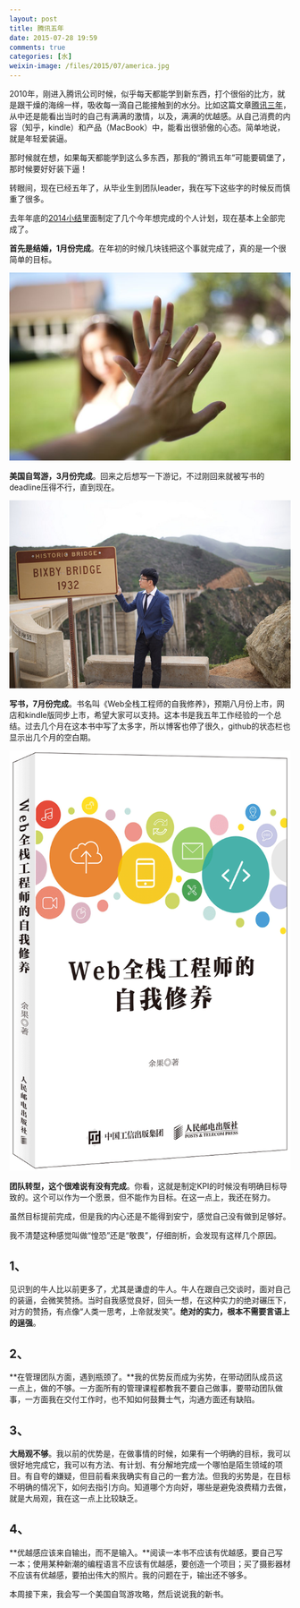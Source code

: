 ```yaml
---
layout: post
title: 腾讯五年
date: 2015-07-28 19:59
comments: true
categories: [水]
weixin-image: /files/2015/07/america.jpg
---
```


​2010年，刚进入腾讯公司时候，似乎每天都能学到新东西，打个很俗的比方，就是跟干燥的海绵一样，吸收每一滴自己能接触到的水分。比如这篇文章[腾讯三年](/weblog/tencent-3-years/)，从中还是能看出当时的自己有满满的激情，以及，满满的优越感。从自己消费的内容（知乎，kindle）和产品（MacBook）中，能看出很骄傲的心态。简单地说，就是年轻爱装逼。

<!--more-->

那时候就在想，如果每天都能学到这么多东西，那我的“腾讯五年”可能要碉堡了，那时候要好好装下逼！

转眼间，现在已经五年了，从毕业生到团队leader，我在写下这些字的时候反而慎重了很多。

去年年底的[2014小结](/weblog/year-2014/)里面制定了几个今年想完成的个人计划，现在基本上全部完成了。

**首先是结婚，1月份完成**。在年初的时候几块钱把这个事就完成了，真的是一个很简单的目标。

![已婚！](/files/2015/07/married.jpg "已婚，叔叔不约！")

**美国自驾游，3月份完成**。回来之后想写一下游记，不过刚回来就被写书的deadline压得不行，直到现在。

![美国自驾游](/files/2015/07/america.jpg "美国自驾游")

**写书，7月份完成**。书名叫《Web全栈工程师的自我修养》，预期八月份上市，网店和kindle版同步上市，希望大家可以支持。这本书是我五年工作经验的一个总结。过去几个月在这本书中写了太多字，所以博客也停了很久，github的状态栏也显示出几个月的空白期。

![Web全栈工程师的自我修养，草稿](/files/2015/07/book.png "Web全栈工程师的自我修养，草稿")

**团队转型，这个很难说有没有完成**。你看，这就是制定KPI的时候没有明确目标导致的。这个可以作为一个愿景，但不能作为目标。在这一点上，我还在努力。

虽然目标提前完成，但是我的内心还是不能得到安宁，感觉自己没有做到足够好。

我不清楚这种感觉叫做“惶恐”还是“敬畏”，仔细剖析，会发现有这样几个原因。

1、
---

见识到的牛人比以前更多了，尤其是谦虚的牛人。牛人在跟自己交谈时，面对自己的装逼，会微笑赞扬。当时自我感觉良好，回头一想，在这种实力的绝对碾压下，对方的赞扬，有点像“人类一思考，上帝就发笑”。**绝对的实力，根本不需要言语上的逞强**。

2、
---

**在管理团队方面，遇到瓶颈了。**我的优势反而成为劣势，在带动团队成员这一点上，做的不够。一方面所有的管理课程都教我不要自己做事，要带动团队做事，一方面我在交付工作时，也不知如何鼓舞士气，沟通方面还有缺陷。

3、
---

**大局观不够**。我以前的优势是，在做事情的时候，如果有一个明确的目标，我可以很好地完成它，我可以有方法、有计划、有分解地完成一个哪怕是陌生领域的项目。有自夸的嫌疑，但目前看来我确实有自己的一套方法。但我的劣势是，在目标不明确的情况下，如何去指引方向。知道哪个方向好，哪些是避免浪费精力去做，就是大局观，我在这一点上比较缺乏。

4、
---

**优越感应该来自输出，而不是输入。**阅读一本书不应该有优越感，要自己写一本；使用某种新潮的编程语言不应该有优越感，要创造一个项目；买了摄影器材不应该有优越感，要拍出伟大的照片。我的问题在于，输出还不够多。

本周接下来，我会写一个美国自驾游攻略，然后说说我的新书。